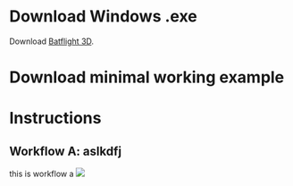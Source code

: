 # Download Windows .exe
Download [Batflight 3D](https://github.com/christofhapp/batflight3d/releases/download/v1.0/batflight3d.exe).

# Download minimal working example


# Instructions
## Workflow A: aslkdfj
this is workflow a
![](https://christofhapp.lima.zone/wp-content/uploads/2023/09/alldronepoints.png)
